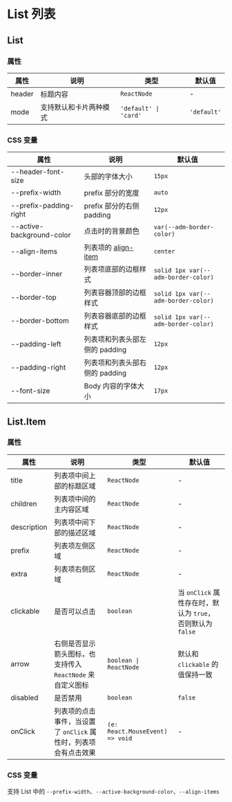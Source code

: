# List 列表

<code src="./demos/demo1.tsx"></code>

<code src="./demos/demo2.tsx"></code>

<code src="./demos/demo3.tsx"></code>

## List

### 属性

| 属性   | 说明                   | 类型                  | 默认值      |
| ------ | ---------------------- | --------------------- | ----------- |
| header | 标题内容               | `ReactNode`           | -           |
| mode   | 支持默认和卡片两种模式 | `'default' \| 'card'` | `'default'` |

### CSS 变量

| 属性                      | 说明                                                                                | 默认值                              |
| ------------------------- | ----------------------------------------------------------------------------------- | ----------------------------------- |
| --header-font-size        | 头部的字体大小                                                                      | `15px`                              |
| --prefix-width            | prefix 部分的宽度                                                                   | `auto`                              |
| --prefix-padding-right    | prefix 部分的右侧 padding                                                           | `12px`                              |
| --active-background-color | 点击时的背景颜色                                                                    | `var(--adm-border-color)`           |
| --align-items             | 列表项的 [align-item](https://developer.mozilla.org/en-US/docs/Web/CSS/align-items) | `center`                            |
| --border-inner            | 列表项底部的边框样式                                                                | `solid 1px var(--adm-border-color)` |
| --border-top              | 列表容器顶部的边框样式                                                              | `solid 1px var(--adm-border-color)` |
| --border-bottom           | 列表容器底部的边框样式                                                              | `solid 1px var(--adm-border-color)` |
| --padding-left            | 列表项和列表头部左侧的 padding                                                      | `12px`                              |
| --padding-right           | 列表项和列表头部右侧的 padding                                                      | `12px`                              |
| --font-size               | Body 内容的字体大小                                                                 | `17px`                              |

## List.Item

### 属性

| 属性        | 说明                                                            | 类型                            | 默认值                                                     |
| ----------- | --------------------------------------------------------------- | ------------------------------- | ---------------------------------------------------------- |
| title       | 列表项中间上部的标题区域                                        | `ReactNode`                     | -                                                          |
| children    | 列表项中间的主内容区域                                          | `ReactNode`                     | -                                                          |
| description | 列表项中间下部的描述区域                                        | `ReactNode`                     | -                                                          |
| prefix      | 列表项左侧区域                                                  | `ReactNode`                     | -                                                          |
| extra       | 列表项右侧区域                                                  | `ReactNode`                     | -                                                          |
| clickable   | 是否可以点击                                                    | `boolean`                       | 当 `onClick` 属性存在时，默认为 `true`，否则默认为 `false` |
| arrow       | 右侧是否显示箭头图标，也支持传入 `ReactNode` 来自定义图标       | `boolean \| ReactNode`          | 默认和 `clickable` 的值保持一致                            |
| disabled    | 是否禁用                                                        | `boolean`                       | `false`                                                    |
| onClick     | 列表项的点击事件，当设置了 `onClick` 属性时，列表项会有点击效果 | `(e: React.MouseEvent) => void` | -                                                          |

### CSS 变量

支持 List 中的 `--prefix-width`、`--active-background-color`、`--align-items`
